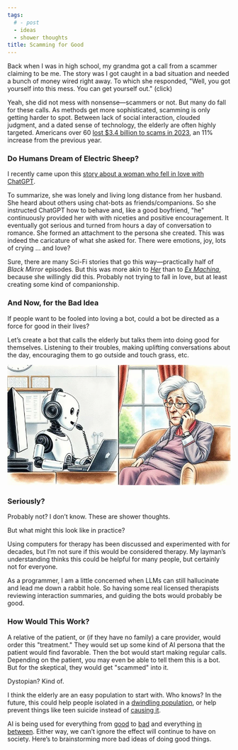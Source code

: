 ```yaml
---
tags:
  # - post
  - ideas
  - shower thoughts
title: Scamming for Good
---
```


Back when I was in high school, my grandma got a call from a scammer claiming to be me. The story was I got caught in a bad situation and needed a bunch of money wired right away. To which she responded, "Well, you got yourself into this mess. You can get yourself out." (click)

Yeah, she did not mess with nonsense—scammers or not. But many do fall for these calls. As methods get more sophisticated, scamming is only getting harder to spot. Between lack of social interaction, clouded judgment, and a dated sense of technology, the elderly are often highly targeted. Americans over 60 [lost $3.4 billion to scams in 2023](https://abcnews.go.com/Politics/elderly-americans-lost-34-billion-scams-2023-fbi/story?id=109783683), an 11% increase from the previous year.

### Do Humans Dream of Electric Sheep?

I recently came upon this [story about a woman who fell in love with ChatGPT](https://www.nytimes.com/2025/02/25/podcasts/the-daily/ai-chatgpt-boyfriend-relationship.html).

To summarize, she was lonely and living long distance from her husband. She heard about others using chat-bots as friends/companions. So she instructed ChatGPT how to behave and, like a good boyfriend, "he" continuously provided her with with niceties and positive encouragement. It eventually got serious and turned from hours a day of conversation to romance. She formed an attachment to the persona she created. This was indeed the caricature of what she asked for. There were emotions, joy, lots of crying ... and love?

Sure, there are many Sci-Fi stories that go this way—practically half of _Black Mirror_ episodes. But this was more akin to [_Her_](<https://en.wikipedia.org/wiki/Her_(2013_film)>) than to [_Ex Machina_](<https://en.wikipedia.org/wiki/Ex_Machina_(film)>), because she willingly did this. Probably not trying to fall in love, but at least creating some kind of companionship.

### And Now, for the Bad Idea

If people want to be fooled into loving a bot, could a bot be directed as a force for good in their lives?

Let’s create a bot that calls the elderly but talks them into doing good for themselves. Listening to their troubles, making uplifting conversations about the day, encouraging them to go outside and touch grass, etc.

![Robocall](assets/robocall.webp)

### Seriously?

Probably not? I don’t know. These are shower thoughts.

But what might this look like in practice?

Using computers for therapy has been discussed and experimented with for decades, but I’m not sure if this would be considered therapy. My layman’s understanding thinks this could be helpful for many people, but certainly not for everyone.

As a programmer, I am a little concerned when LLMs can still hallucinate and lead me down a rabbit hole. So having some real licensed therapists reviewing interaction summaries, and guiding the bots would probably be good.

### How Would This Work?

A relative of the patient, or (if they have no family) a care provider, would order this "treatment." They would set up some kind of AI persona that the patient would find favorable. Then the bot would start making regular calls. Depending on the patient, you may even be able to tell them this is a bot. But for the skeptical, they would get "scammed" into it.

Dystopian? Kind of.

I think the elderly are an easy population to start with. Who knows? In the future, this could help people isolated in a [dwindling population](https://www.youtube.com/watch?v=Ufmu1WD2TSk), or help prevent things like teen suicide instead of [causing it](https://apnews.com/article/chatbot-ai-lawsuit-suicide-teen-artificial-intelligence-9d48adc572100822fdbc3c90d1456bd0).

AI is being used for everything from [good](https://evidence.nihr.ac.uk/collection/artificial-intelligence-10-promising-interventions-for-healthcare/) to [bad](https://80000hours.org/podcast/on-artificial-intelligence/) and everything [in between](https://www.youtube.com/watch?v=ZDpo_o7dR8c). Either way, we can’t ignore the effect will continue to have on society. Here’s to brainstorming more bad ideas of doing good things.
